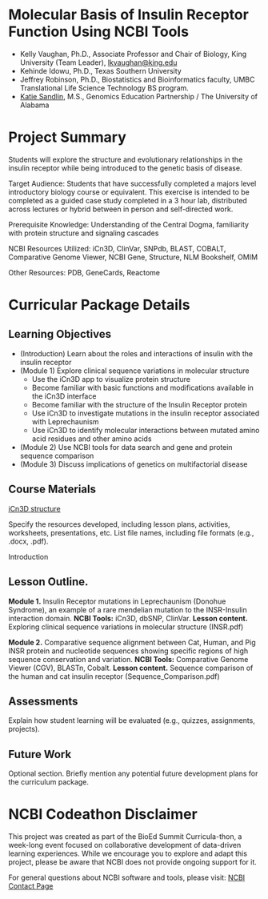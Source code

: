 # Molecular Basis of Insulin Receptor Function Using NCBI Tools

- Kelly Vaughan, Ph.D., Associate Professor and Chair of Biology, King University (Team Leader), lkvaughan@king.edu
- Kehinde Idowu, Ph.D., Texas Southern University
- Jeffrey Robinson, Ph.D., Biostatistics and Bioinformatics faculty, UMBC Translational Life Science Technology BS program.
- [Katie Sandlin](https://www.linkedin.com/in/kmsandlin/), M.S., Genomics Education Partnership / The University of Alabama

# Project Summary

Students will explore the structure and evolutionary relationships in the insulin receptor while being introduced to the genetic basis of disease.

Target Audience: Students that have successfully completed a majors level introductory biology course or equivalent. This exercise is intended to be completed as a guided case study completed in a 3 hour lab, distributed across lectures or hybrid between in person and self-directed work. 

Prerequisite Knowledge: Understanding of the Central Dogma, familiarity with protein structure and signaling cascades

NCBI Resources Utilized: iCn3D, ClinVar, SNPdb, BLAST, COBALT, Comparative Genome Viewer, NCBI Gene, Structure, NLM Bookshelf, OMIM

Other Resources: PDB, GeneCards, Reactome

# Curricular Package Details

## Learning Objectives
- (Introduction) Learn about the roles and interactions of insulin with the insulin receptor
- (Module 1) Explore clinical sequence variations in molecular structure
  - Use the iCn3D app to visualize protein structure
  - Become familiar with basic functions and modifications available in the iCn3D interface
  - Become familiar with the structure of the Insulin Receptor protein
  - Use iCn3D to investigate mutations in the insulin receptor associated with Leprechaunism
  - Use iCn3D to identify molecular interactions between mutated amino acid residues and other amino acids
- (Module 2) Use NCBI tools for data search and gene and protein sequence comparison
- (Module 3) Discuss implications of genetics on multifactorial disease 

## Course Materials
[iCn3D structure](https://structure.ncbi.nlm.nih.gov/icn3d/share.html?drCDjo6EfXPxDhLw6)

Specify the resources developed, including lesson plans, activities, worksheets, presentations, etc. List file names, including file formats (e.g., .docx, .pdf).

Introduction

## Lesson Outline.
<strong>Module 1.</strong> Insulin Receptor mutations in Leprechaunism (Donohue Syndrome), an example of a rare mendelian mutation to the INSR-Insulin interaction domain.  <strong>NCBI Tools:</strong> iCn3D, dbSNP, ClinVar. <strong>Lesson content.</strong> Exploring clinical sequence variations in molecular structure (INSR.pdf)

<strong>Module 2.</strong> Comparative sequence alignment between Cat, Human, and Pig INSR protein and nucleotide sequences showing specific regions of high sequence conservation and variation. <strong>NCBI Tools:</strong> Comparative Genome Viewer (CGV), BLASTn, Cobalt. <strong>Lesson content.</strong> Sequence comparison of the human and cat insulin receptor (Sequence_Comparison.pdf)


## Assessments
Explain how student learning will be evaluated (e.g., quizzes, assignments, projects).

## Future Work
Optional section. Briefly mention any potential future development plans for the curriculum package.

# NCBI Codeathon Disclaimer
This project was created as part of the BioEd Summit Curricula-thon, a week-long event focused on collaborative development of data-driven learning experiences. While we encourage you to explore and adapt this project, please be aware that NCBI does not provide ongoing support for it.

For general questions about NCBI software and tools, please visit: [NCBI Contact Page](https://www.ncbi.nlm.nih.gov/home/about/contact/)

